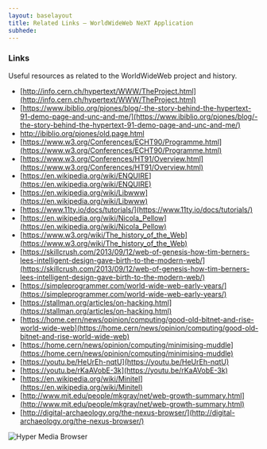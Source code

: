 ```yaml
---
layout: baselayout
title: Related Links — WorldWideWeb NeXT Application
subhede: 
---
```

<section>

### Links

Useful resources as related to the WorldWideWeb project and history.

- [http://info.cern.ch/hypertext/WWW/TheProject.html](http://info.cern.ch/hypertext/WWW/TheProject.html)
- [https://www.ibiblio.org/pjones/blog/-the-story-behind-the-hypertext-91-demo-page-and-unc-and-me/](https://www.ibiblio.org/pjones/blog/-the-story-behind-the-hypertext-91-demo-page-and-unc-and-me/)
- [http://ibiblio.org/pjones/old.page.html ](http://ibiblio.org/pjones/old.page.html )
- [https://www.w3.org/Conferences/ECHT90/Programme.html](https://www.w3.org/Conferences/ECHT90/Programme.html)
- [https://www.w3.org/Conferences/HT91/Overview.html](https://www.w3.org/Conferences/HT91/Overview.html)
- [https://en.wikipedia.org/wiki/ENQUIRE](https://en.wikipedia.org/wiki/ENQUIRE)
- [https://en.wikipedia.org/wiki/Libwww](https://en.wikipedia.org/wiki/Libwww)
- [https://www.11ty.io/docs/tutorials/](https://www.11ty.io/docs/tutorials/)
- [https://en.wikipedia.org/wiki/Nicola_Pellow](https://en.wikipedia.org/wiki/Nicola_Pellow)
- [https://www.w3.org/wiki/The_history_of_the_Web](https://www.w3.org/wiki/The_history_of_the_Web)
- [https://skillcrush.com/2013/09/12/web-of-genesis-how-tim-berners-lees-intelligent-design-gave-birth-to-the-modern-web/](https://skillcrush.com/2013/09/12/web-of-genesis-how-tim-berners-lees-intelligent-design-gave-birth-to-the-modern-web/)
- [https://simpleprogrammer.com/world-wide-web-early-years/](https://simpleprogrammer.com/world-wide-web-early-years/)
- [https://stallman.org/articles/on-hacking.html](https://stallman.org/articles/on-hacking.html)
- [https://home.cern/news/opinion/computing/good-old-bitnet-and-rise-world-wide-web](https://home.cern/news/opinion/computing/good-old-bitnet-and-rise-world-wide-web)
- [https://home.cern/news/opinion/computing/minimising-muddle](https://home.cern/news/opinion/computing/minimising-muddle)
- [https://youtu.be/HeUrEh-nqtU](https://youtu.be/HeUrEh-nqtU)
- [https://youtu.be/rKaAVobE-3k](https://youtu.be/rKaAVobE-3k)
- [https://en.wikipedia.org/wiki/Minitel](https://en.wikipedia.org/wiki/Minitel)
- [http://www.mit.edu/people/mkgray/net/web-growth-summary.html](http://www.mit.edu/people/mkgray/net/web-growth-summary.html)
- [http://digital-archaeology.org/the-nexus-browser/](http://digital-archaeology.org/the-nexus-browser/)




</section>

<section>

![Hyper Media Browser](/images/info.png)

</section>
